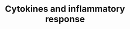 ---
annotations:
- type: Pathway Ontology
  value: inflammatory response pathway
authors:
- S.Burel
- MaintBot
- Thomas
- FerryJagers
- Christine Chichester
- Mkutmon
- Egonw
- Eweitz
description: 'See BioCarta version: http://www.biocarta.com/pathfiles/h_inflamPathway.asp'
last-edited: 2021-05-16
organisms:
- Rattus norvegicus
redirect_from:
- /index.php/Pathway:WP271
- /instance/WP271
schema-jsonld:
- '@context': https://schema.org/
  '@id': https://wikipathways.github.io/pathways/WP271.html
  '@type': Dataset
  creator:
    '@type': Organization
    name: WikiPathways
  description: 'See BioCarta version: http://www.biocarta.com/pathfiles/h_inflamPathway.asp'
  keywords:
  - TRA
  - Il6
  - Cxcl3
  - Il15
  - TRB
  - Ifng
  - IFN1@
  - Il13
  - Csf2
  - Csf3
  - H2-Ea
  - Il5
  - Cxcl1
  - Il2
  - RT1-Db1
  - IL11
  - Il1a
  - Csf1
  - Il4
  - Tgfb1
  - ' Inflammatory Response'
  - IL12
  - IL3
  - IL12B
  - Ifnb1
  - Tnf
  - Il10
  - Il12b
  - Cd4
  - Il1b
  - Pdgfa
  - IL7
  license: CC0
  name: Cytokines and inflammatory response
seo: CreativeWork
title: Cytokines and inflammatory response
wpid: WP271
---